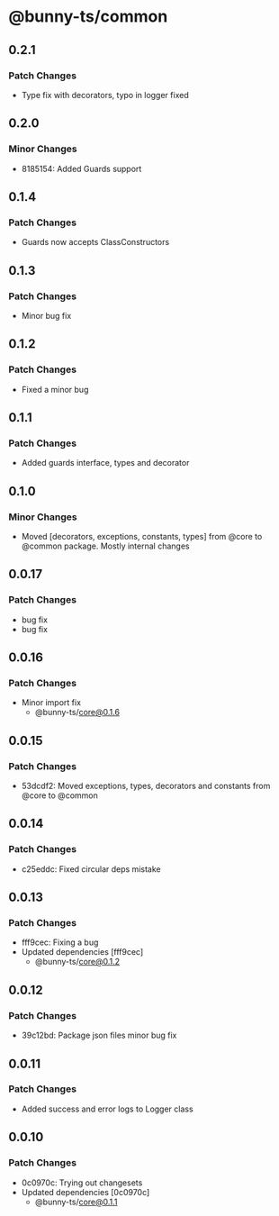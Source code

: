 # @bunny-ts/common

## 0.2.1

### Patch Changes

- Type fix with decorators, typo in logger fixed

## 0.2.0

### Minor Changes

- 8185154: Added Guards support

## 0.1.4

### Patch Changes

- Guards now accepts ClassConstructors

## 0.1.3

### Patch Changes

- Minor bug fix

## 0.1.2

### Patch Changes

- Fixed a minor bug

## 0.1.1

### Patch Changes

- Added guards interface, types and decorator

## 0.1.0

### Minor Changes

- Moved [decorators, exceptions, constants, types] from @core to @common package. Mostly internal changes

## 0.0.17

### Patch Changes

- bug fix
- bug fix

## 0.0.16

### Patch Changes

- Minor import fix
  - @bunny-ts/core@0.1.6

## 0.0.15

### Patch Changes

- 53dcdf2: Moved exceptions, types, decorators and constants from @core to @common

## 0.0.14

### Patch Changes

- c25eddc: Fixed circular deps mistake

## 0.0.13

### Patch Changes

- fff9cec: Fixing a bug
- Updated dependencies [fff9cec]
  - @bunny-ts/core@0.1.2

## 0.0.12

### Patch Changes

- 39c12bd: Package json files minor bug fix

## 0.0.11

### Patch Changes

- Added success and error logs to Logger class

## 0.0.10

### Patch Changes

- 0c0970c: Trying out changesets
- Updated dependencies [0c0970c]
  - @bunny-ts/core@0.1.1
